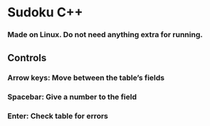 # Sudoku C++

### Made on Linux. Do not need anything extra for running.

## Controls

### Arrow keys: Move  between the table’s fields
### Spacebar: Give a number to the field
### Enter: Check table for errors

